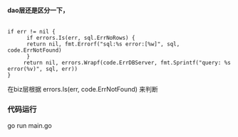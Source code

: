 #### dao层还是区分一下，

```golang

if err != nil {
      if errors.Is(err, sql.ErrNoRows) {
      return nil, fmt.Errorf("sql:%s error:[%w]", sql, code.ErrNotFound)
      }
     return nil, errors.Wrapf(code.ErrDBServer, fmt.Sprintf("query: %s error(%v)", sql, err))
}
```

在biz层根据
errors.Is(err, code.ErrNotFound) 来判断

### 代码运行 

go run main.go
